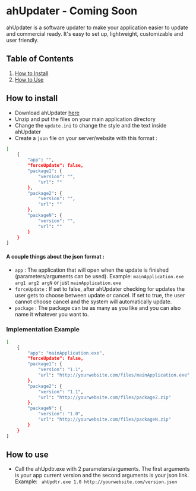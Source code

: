 # ahUpdater - Coming Soon
ahUpdater is a software updater to make your application easier to update and commercial ready. It's easy to set up, lightweight, customizable and user friendly.

## Table of Contents
1. [How to Install](#how-to-install)
2. [How to Use](#how-to-use)

## How to install
- Download ahUpdater [here](https://google.com)
- Unzip and put the files on your main application directory
- Change the `update.ini` to change the style and the text inside ahUpdater
- Create a `json` file on your server/website with this format :
```bash
[
    {
        "app": "",
        "forceUpdate": false,
        "package1": {
            "version": "",
            "url": ""
        },
        "package2": {
            "version": "",
            "url": ""
        },
        "packageN": {
            "version": "",
            "url": ""
        }
    }
]
```
#### A couple things about the json format :
- `app` : The application that will open when the update is finished (parameters/arguments can be used). Example: `mainApplication.exe arg1 arg2 argN` or just `mainApplication.exe`
- `forceUpdate` : If set to false, after ahUpdater checking for updates the user gets to choose between update or cancel. If set to true, the user cannot choose cancel and the system will automatically update.
- `package` : The package can be as many as you like and you can also name it whatever you want to.

### Implementation Example
```bash
[
    {
        "app": "mainApplication.exe",
        "forceUpdate": false,
        "package1": {
            "version": "1.1",
            "url": "http://yourwebsite.com/files/mainApplication.exe"
        },
        "package2": {
            "version": "1.1",
            "url": "http://yourwebsite.com/files/package2.zip"
        },
        "packageN": {
            "version": "1.0",
            "url": "http://yourwebsite.com/files/packageN.zip"
        }
    }
]
```

## How to use
- Call the ahUpdtr.exe with 2 parameters/arguments. The first arguments is your app current version and the second arguments is your json link. Example: ``` ahUpdtr.exe 1.0 http://yourwebsite.com/version.json```
